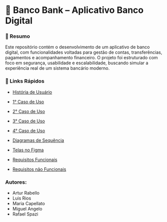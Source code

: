 # 📱 Banco Bank – Aplicativo Banco Digital
### 📌 Resumo

  Este repositório contém o desenvolvimento de um aplicativo de banco digital, com funcionalidades voltadas para gestão de contas, transferências, pagamentos e acompanhamento financeiro.
O projeto foi estruturado com foco em segurança, usabilidade e escalabilidade, buscando simular a experiência real de um sistema bancário moderno.

### 📖 Links Rápidos

- <a href="https://github.com/JuliaFCap/Trabalho-Arnaldo/blob/main/Engenharia%20de%20Software/Hist%C3%B3ria%20de%20Usu%C3%A1rio/Hist%C3%B3rias%20de%20Usu%C3%A1rio.pdf" target="_blank">História de Usuário</a>

- <a href="https://github.com/JuliaFCap/Trabalho-Arnaldo/blob/main/Engenharia%20de%20Software/Casos%20de%20Uso/diagram%201.png" target="_blank">1° Caso de Uso</a>

- <a href="https://github.com/JuliaFCap/Trabalho-Arnaldo/blob/main/Engenharia%20de%20Software/Casos%20de%20Uso/diagram%202.png" target="_blank">2° Caso de Uso</a>

- <a href="https://github.com/JuliaFCap/Trabalho-Arnaldo/blob/main/Engenharia%20de%20Software/Casos%20de%20Uso/diagram%203.png" target="_blank">3° Caso de Uso</a>

- <a href="https://github.com/JuliaFCap/Trabalho-Arnaldo/blob/main/Engenharia%20de%20Software/Casos%20de%20Uso/Diagram%204.png" target="_blank">4° Caso de Uso</a>

- <a href="https://github.com/JuliaFCap/Trabalho-Arnaldo/blob/main/Engenharia%20de%20Software/Diagrama%20de%20sequ%C3%AAncia/Diagramas%20de%20Sequ%C3%AAncia.pdf" target="_blank">Diagramas de Sequência</a>

- <a href="https://www.figma.com/proto/VLk0xT5KpDvmrb7zorKtiX/Banco?node-id=1-1225&p=f&t=Zeth8WuoaiY4UI8K-1&scaling=min-zoom&content-scaling=fixed&page-id=0%3A1" target="_blank">Telas no Figma</a>

- <a href="https://github.com/JuliaFCap/Trabalho-Arnaldo/blob/main/Engenharia%20de%20Software/Levantamento%20de%20Requisitos/Requisitos%20funcionais.pdf" target="_blank">Requisitos Funcionais</a>

- <a href="https://github.com/JuliaFCap/Trabalho-Arnaldo/blob/main/Engenharia%20de%20Software/Levantamento%20de%20Requisitos/Requisitos%20n%C3%A3o%20funcionais.pdf" target="_blank">Requisitos não Funcionais</a>

### Autores:
- Artur Rabello
- Luis Rios
- Maria Capellato
- Miguel Angelo
- Rafael Spazi

